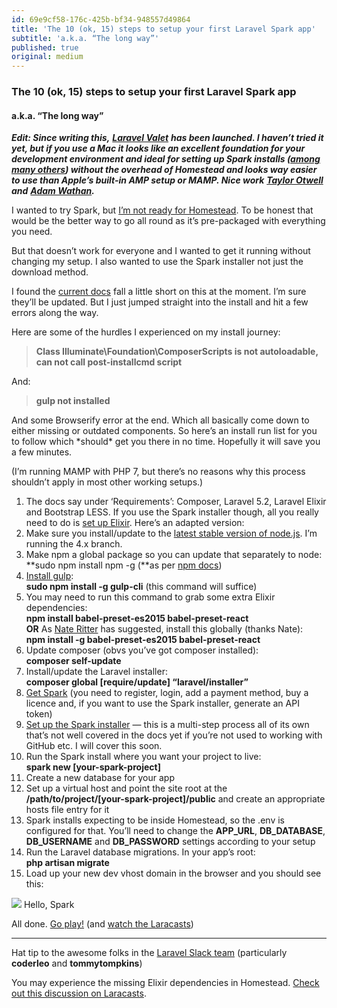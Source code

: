 ```yaml
---
id: 69e9cf58-176c-425b-bf34-948557d49864
title: 'The 10 (ok, 15) steps to setup your first Laravel Spark app'
subtitle: 'a.k.a. “The long way”'
published: true
original: medium
---
```




### The 10 (ok, 15) steps to setup your first Laravel Spark app

#### a.k.a. “The long way”

***Edit: Since writing this,*** [***Laravel Valet***](https://laravel.com/docs/5.2/valet) ***has been launched. I haven’t tried it yet, but if you use a Mac it looks like an excellent foundation for your development environment and ideal for setting up Spark installs (***[***among many others***](https://laravel.com/docs/5.2/valet#introduction)***) without the overhead of Homestead and looks way easier to use than Apple’s built-in AMP setup or MAMP. Nice work*** [***Taylor Otwell***](https://medium.com/u/d694c31ce941) ***and*** [***Adam Wathan***](https://medium.com/u/2bdb4734b294)***.***

I wanted to try Spark, but [I’m not ready for Homestead](https://www.reddit.com/r/laravel/comments/4f2xkf/the_10_steps_to_setup_your_first_laravel_spark_app/d25mzlq). To be honest that would be the better way to go all round as it’s pre-packaged with everything you need.

But that doesn’t work for everyone and I wanted to get it running without changing my setup. I also wanted to use the Spark installer not just the download method.

I found the [current docs](https://spark.laravel.com/docs/1.0/installation) fall a little short on this at the moment. I’m sure they’ll be updated. But I just jumped straight into the install and hit a few errors along the way.

Here are some of the hurdles I experienced on my install journey:

> **Class Illuminate\\Foundation\\ComposerScripts is not autoloadable, can not call post-installcmd script**

And:

> **gulp not installed**

And some Browserify error at the end. Which all basically come down to either missing or outdated components. So here’s an install run list for you to follow which \*should\* get you there in no time. Hopefully it will save you a few minutes.

(I’m running MAMP with PHP 7, but there’s no reasons why this process shouldn’t apply in most other working setups.)

1. The docs say under ‘Requirements’: Composer, Laravel 5.2, Laravel Elixir and Bootstrap LESS. If you use the Spark installer though, all you really need to do is [set up Elixir](https://laravel.com/docs/5.2/elixir#installation). Here’s an adapted version:
2. Make sure you install/update to the [latest stable version of node.js](https://nodejs.org/). I’m running the 4.x branch.
3. Make npm a global package so you can update that separately to node:  
    **sudo npm install npm -g (**as per [npm docs](https://docs.npmjs.com/getting-started/installing-node))
4. [Install gulp](https://github.com/gulpjs/gulp/blob/master/docs/getting-started.md):  
    **sudo npm install -g gulp-cli** (this command will suffice)
5. You may need to run this command to grab some extra Elixir dependencies:  
    **npm install babel-preset-es2015 babel-preset-react  
    OR**  As [Nate Ritter](https://medium.com/u/2f12b13c433) has suggested, install this globally (thanks Nate):  
    **npm install -g babel-preset-es2015 babel-preset-react**
6. Update composer (obvs you’ve got composer installed):  
    **composer self-update**
7. Install/update the Laravel installer:  
    **composer global \[require/update\] “laravel/installer”**
8. [Get Spark](https://spark.laravel.com/) (you need to register, login, add a payment method, buy a licence and, if you want to use the Spark installer, generate an API token)
9. [Set up the Spark installer](https://spark.laravel.com/docs/1.0/installation#spark-installer) — this is a multi-step process all of its own that’s not well covered in the docs yet if you’re not used to working with GitHub etc. I will cover this soon.
10. Run the Spark install where you want your project to live:  
    **spark new \[your-spark-project\]**
11. Create a new database for your app
12. Set up a virtual host and point the site root at the **/path/to/project/\[your-spark-project\]/public** and create an appropriate hosts file entry for it
13. Spark installs expecting to be inside Homestead, so the .env is configured for that. You’ll need to change the **APP\_URL**, **DB\_DATABASE**, **DB\_USERNAME** and **DB\_PASSWORD** settings according to your setup
14. Run the Laravel database migrations. In your app’s root:  
    **php artisan migrate**
15. Load up your new dev vhost domain in the browser and you should see this:

![](https://cdn-images-1.medium.com/max/800/1*vRawdKMhF0KBv1mY_t5g1Q.png)
Hello, Spark

All done. [Go play!](https://spark.laravel.com/docs/1.0/quickstart) (and [watch the Laracasts](https://laracasts.com/series/laravel-spark/))





---



Hat tip to the awesome folks in the [Laravel Slack team](https://larachat.co/) (particularly **coderleo** and **tommytompkins**)

You may experience the missing Elixir dependencies in Homestead. [Check out this discussion on Laracasts](https://laracasts.com/discuss/channels/spark/spark-or-elixir-issue).

